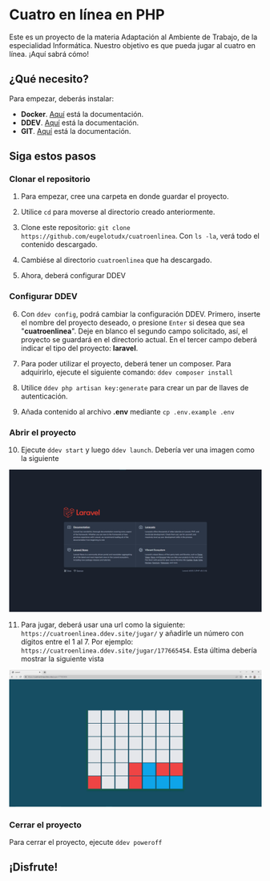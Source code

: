 # 
# Cuatro en línea en PHP

Este es un proyecto de la materia Adaptación al Ambiente de Trabajo, de la especialidad Informática. Nuestro objetivo es que pueda jugar al cuatro en línea. ¡Aquí sabrá cómo!

## ¿Qué necesito?  

Para empezar, deberás instalar:  

* **Docker**. [Aquí](https://www.docker.com/get-started/) está la documentación.
* **DDEV**. [Aquí](https://ddev.readthedocs.io/en/stable/) está la documentación.
* **GIT**. [Aquí](https://git-scm.com/book/en/v2/Getting-Started-Installing-Git) está la documentación.

## Siga estos pasos

### Clonar el repositorio
1. Para empezar, cree una carpeta en donde guardar el proyecto.

2. Utilice `cd` para moverse al directorio creado anteriormente.

3. Clone este repositorio: `git clone https://github.com/eugelotudx/cuatroenlinea`. Con `ls -la`, verá todo el contenido descargado.

4. Cambiése al directorio `cuatroenlinea` que ha descargado.

5. Ahora, deberá configurar DDEV

### Configurar DDEV

6. Con `ddev config`, podrá cambiar la configuración 
DDEV. Primero, inserte el nombre del proyecto deseado, o presione `Enter` si desea que sea "**cuatroenlinea**". Deje en blanco el segundo campo solicitado, así, el proyecto se guardará en el directorio actual. En el tercer campo deberá indicar el tipo del proyecto: **laravel**.

7. Para poder utilizar el proyecto, deberá tener un composer. Para adquirirlo, ejecute el siguiente comando:
`ddev composer install`

8. Utilice `ddev php artisan key:generate` para crear un par de llaves de autenticación.

9. Añada contenido al archivo **.env** mediante `cp .env.example .env`

### Abrir el proyecto

10. Ejecute `ddev start` y luego `ddev launch`. Debería ver una imagen como la siguiente

![Página de inicio de Laravel](/imagenes/laravel.png)

11. Para jugar, deberá usar una url como la siguiente: `https://cuatroenlinea.ddev.site/jugar/` y añadirle un número con dígitos entre el 1 al 7. Por ejemplo: `https://cuatroenlinea.ddev.site/jugar/177665454`. Esta última debería mostrar la siguiente vista  

![Vista del juego cuatro en línea](/imagenes/cuatroenlinea.png)

### Cerrar el proyecto
Para cerrar el proyecto, ejecute `ddev poweroff`


## ¡Disfrute!
# 